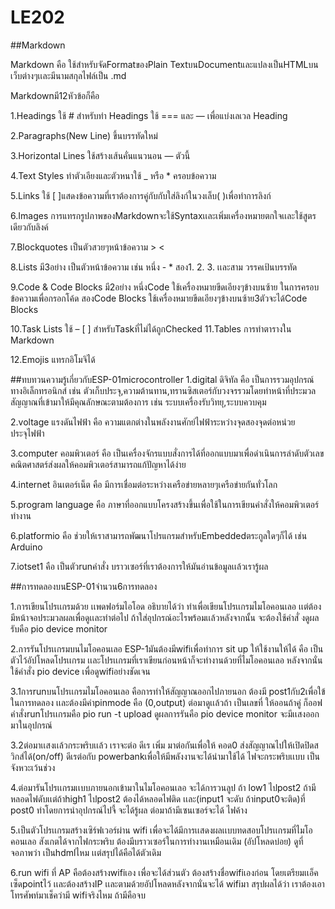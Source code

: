 # LE202

##Markdown

Markdown คือ ใช้สำหรับจัดFormatของPlain TextบนDocumentและแปลงเป็นHTMLบนเว็บต่างๆเเละมีนามสกุลไฟล์เป็น .md

Markdownมี12หัวข้อก็คือ

1.Headings
ใช้ # สำหรับทำ Headings
ใช้ === และ — เพื่อแบ่งเลเวล Heading

2.Paragraphs(New Line)
ขึ้นบรรทัดใหม่

3.Horizontal Lines
ใช้สร้างเส้นคั่นแนวนอน — ตัวนี้

4.Text Styles
ทำตัวเอียงและตัวหนาใช้ _ หรือ * ครอบข้อความ

5.Links
ใช้ [ ]แสดงข้อความที่เราต้องการคู่กับกับใส่ลิงก์ในวงเล็บ( )เพื่อทำการลิงก์

6.Images
การแทรกรูปภาพของMarkdownจะใช้Syntaxเเละเพิ่มเครื่องหมายตกใจเเละใช้สูตรเดียวกับลิงค์

7.Blockquotes
เป็นตัวสวยๆหน้าข้อความ > <

8.Lists มี3อย่าง
เป็นตัวหน้าข้อความ เช่น หนึ่ง - * 
สอง1. 2. 3. 
เเละสาม วรรคเป้นบรรทัด

9.Code & Code Blocks มี2อย่าง
หนึ่งCode
ใช้เครื่องหมายขีดเอียงๆข้างบนซ้าย ในการครอบข้อความเพื่อกรอกโค้ด
สองCode Blocks
ใช้เครื่องหมายขีดเอียงๆข้างบนซ้าย3ตัวจะได้Code Blocks

10.Task Lists
ใช้ – [ ] สำหรับTaskที่ไม่ได้ถูกChecked
11.Tables
การทำตารางใน Markdown

12.Emojis
แทรกอิโมจิได้

##ทบทวนความรู้เกี่ยวกับESP-01microcontroller
1.digital ดิจิทัล คือ เป็นการรวมอุปกรณ์ทางอิเล็กทรอนิกส์ เช่น ตัวเก็บประจุ,ความต้านทาน,ทรานซิสเตอร์กับวงจรรวมโดยทำหน้าที่ประมวลสัญญาณที่เข้ามาให้มีคุณลักษณะตามต้องการ เช่น ระบบเครื่องรับวิทยุ,ระบบควบคุม

2.voltage แรงดันไฟฟ้า คือ ความแตกต่างในพลังงานศักย์ไฟฟ้าระหว่างจุดสองจุดต่อหน่วยประจุไฟฟ้า

3.computer คอมพิวเตอร์ คือ เป็นเครื่องจักรแบบสั่งการได้ที่ออกแบบมาเพื่อดำเนินการลำดับตัวเลขคณิตศาสตร์ส่งผลให้คอมพิวเตอร์สามารถแก้ปัญหาได้ง่าย

4.internet อินเตอร์เน็ต คือ มีการเชื่อมต่อระหว่างเครือข่ายหลายๆเครือข่ายกันทั่วโลก

5.program language  คือ ภาษาที่ออกแบบโครงสร้างขึ้นเพื่อใช้ในการเขียนคำสั่งให้คอมพิวเตอร์ทำงาน

6.platformio คือ ช่วยให้เราสามารถพัฒนาโปรแกรมสําหรับEmbeddedตระกูลใดๆก็ได้ เช่น Arduino

7.iotset1 คือ เป็นตัวrunคำสั่ง บราวเซอร์ที่เราต้องการให้มันอ่านข้อมูลเเล้วเรารู้ผล

##การทดลองบนESP-01จำนวน6การทดลอง

1.การเขียนโปรเเกรมด้วย เเพดฟอร์มไอโอด อธิบายได้ว่า ทำเพื่อเขียนโปรเเกรมไมโอคอนเลอ เเต่ต้องมีหน้าจอประมวลผลเพื่อดูเเละทำต่อไป ถ้าใส่อุปกรณ์อะไรพร้อมเเล้วหลังจากนั้น จะต้องใช้คำสั่ งดูผลรับคือ pio device monitor

2.การรันโปรเเกรมบนไมโอคอนเลอ ESP-1มันต้องมีwifiเพื่อทำการ sit up ให้ใช้งานให้ได้ คือ เป็นตัวไว้อัปโหลดโปรเเกรม เเละโปรเเกรมที่เราเขียนก่อนหน้าก็จะทำงานด้วยที่ไมโอคอนเลอ หลังจากนั่นใช้คำสั่ง pio device เพื่อดูwifiอย่างชัดเจน

3.1การrunบนโปรเเกรมไมโอคอนเลอ คือการทำให้สัญญาณออกไปภายนอก ต้องมี post1กับ2เพื่อใข้ในการทดลอง เเละต้องมีค่าpinmode คือ (0,output) ต่อมาดูเเล้วถ้า เป็นเลขที่ ให้ออนถ้าคู่ ก็ออฟ คำสั่งrunโปรเเกรมคือ pio run -t upload ดูผลการรันคือ pio device monitor จะมีเเสงออกมาในอุปกรณ์

3.2ต่อมาเเสงเเล้วกระพริบเเล้ว เราจะต่อ ดีเร เพิ่ม มาต่อกันเพื่อให้ คอด0 ส่งสัญญาณไปให้เปิดปิดสวิกส์ได้(on/off) ดีเรต่อกับ powerbankเพื่อให้มีพลังงานจะได้นำมาใช้ได้ ไฟจะกระพริบเเบบ เป็นจังหวะเว้นช่วง

4.ต่อมารันโปรเเกรมเเบบภายนอกเข้ามาในไมโอคอนเลอ จะได้การวนลูป ถ้า low1 ไปpost2 ถ้ามีหลอดไฟดับเเต่ถ้าhigh1 ไปpost2 ต้องได้หลอดไฟติด เเละ(input1 จะดับ ถ้าinput0จะติด)ที่ post0 ทำโดยการนำอุปกรณ์ไปจี้ จะได้รู้ผล ต่อมาถ้ามีเซนเซอร์จะได้ ไฟค้าง

5.เป็นตัวโปรเเกรมสร้างเซิร์ฟเวอร์ผ่าน wifi เพื่อจะได้มีการเเสดงผลเเบบทดสอบโปรเเกรมที่ไมโอคอนเลอ สังเกตได้จากไฟกระพริบ ต้องมีบราวเซอร์ในการทำงานเหมือนเดิม (อัปโหลดบ่อย) ดูที่จอภาพว่า เป็นhdmlไหม เเต่สรุปได้คือได้ตัวเดิม

6.run wifi ที่ AP คือต้องสร้างwifiเอง เพื่อจะได้ส่วนตัว ต้องสร้างชื่อwifiเองก่อน โดยเตรียมเเอ็คเซ็ดpointไว้ เเละต้องสร้างIP เเละตามด้วยอัปโหลดหลังจากนั่นจะได้ wifiมา สรุปผลได้ว่า เราต้องเอาโทรศัพท์มาเช็คว่ามี wifiจริงไหม ถ้ามีคือจบ
